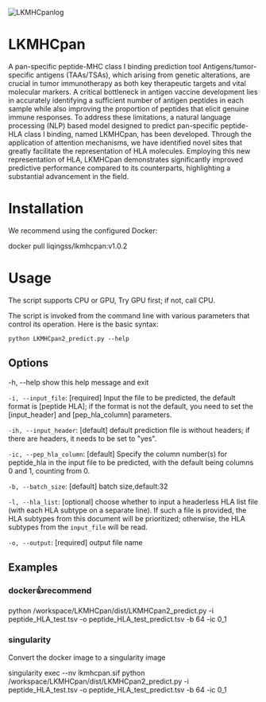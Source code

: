 
![LKMHCpanlog](https://github.com/user-attachments/assets/0947a35c-7125-4bb3-8c51-82115448f264)


# LKMHCpan
A pan-specific peptide-MHC class I binding prediction tool
Antigens/tumor-specific antigens (TAAs/TSAs), which arising from genetic alterations, are crucial in tumor immunotherapy as both key therapeutic targets and vital molecular markers. A critical bottleneck in antigen vaccine development lies in accurately identifying a sufficient number of antigen peptides in each sample while also improving the proportion of peptides that elicit genuine immune responses. To address these limitations, a natural language processing (NLP) based model designed to predict pan-specific peptide-HLA class I binding, named LKMHCpan, has been developed. Through the application of attention mechanisms, we have identified novel sites that greatly facilitate the representation of HLA molecules. Employing this new representation of HLA, LKMHCpan demonstrates significantly improved predictive performance compared to its counterparts, highlighting a substantial advancement in the field.

# Installation
We recommend using the configured Docker:

docker pull liqingss/lkmhcpan:v1.0.2

# Usage
The script supports CPU or GPU, Try GPU first; if not, call CPU.

The script is invoked from the command line with various parameters that control its operation. Here is the basic syntax:

```python LKMHCpan2_predict.py --help```

## Options
-h, --help show this help message and exit

```-i, --input_file```: [required] Input the file to be predicted, the default format is [peptide HLA]; if the format is not the default, you need to set the [input_header] and [pep_hla_column] parameters.

```-ih, --input_header```: [default] default prediction file is without headers; if there are headers, it needs to be set to "yes".

```-ic, --pep_hla_column```: [default] Specify the column number(s) for peptide_hla in the input file to be predicted, with the default being columns 0 and 1, counting from 0.

```-b, --batch_size```: [default] batch size,default:32

```-l, --hla_list```: [optional] choose whether to input a headerless HLA list file (with each HLA subtype on a separate line). If such a file is provided, the HLA subtypes from this document will be prioritized; otherwise, the HLA subtypes from the `input_file` will be read.

```-o, --output```: [required] output file name

## Examples
### docker👍recommend
python /workspace/LKMHCpan/dist/LKMHCpan2_predict.py -i peptide_HLA_test.tsv -o peptide_HLA_test_predict.tsv -b 64 -ic 0_1
### singularity
Convert the docker image to a singularity image

singularity exec --nv lkmhcpan.sif python /workspace/LKMHCpan/dist/LKMHCpan2_predict.py -i peptide_HLA_test.tsv -o peptide_HLA_test_predict.tsv -b 64 -ic 0_1
